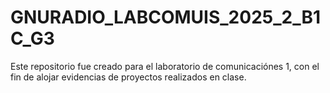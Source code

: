 # GNURADIO_LABCOMUIS_2025_2_B1C_G3
Este repositorio fue creado para el laboratorio de comunicaciónes 1, con el fin de alojar evidencias de proyectos realizados en clase.

